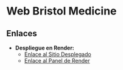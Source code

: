 # Web Bristol Medicine

## Enlaces

- **Despliegue en Render:**
  - [Enlace al Sitio Desplegado](https://plataforma-pago.onrender.com)
  - [Enlace al Panel de Render](https://dashboard.render.com/)
